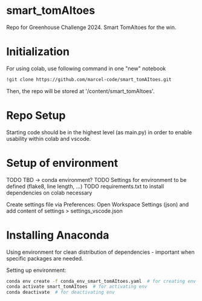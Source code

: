 # smart_tomAItoes
Repo for Greenhouse Challenge 2024. Smart TomAItoes for the win.

# Initialization
For using colab, use following command in one "new" notebook

```bash
!git clone https://github.com/marcel-code/smart_tomAItoes.git
```
Then, the repo will be stored at '/content/smart_tomAItoes'.

# Repo Setup
Starting code should be in the highest level (as main.py) in order to enable usability within colab and vscode.

# Setup of environment 
TODO TBD -> conda environment?
TODO Settings for environment to be defined (flake8, line length, ...)
TODO requirements.txt to install dependencies on colab necessary

Create settings file via Preferences: Open Workspace Settings (json) and add content of settings > settings_vscode.json

# Installing Anaconda
Using environment for clean distribution of dependencies - important when specific packages are needed.

Setting up environment:
```bash
conda env create -f conda_env_smart_tomAItoes.yaml  # for creating env
conda activate smart_tomAItoes  # for activating env
conda deactivate  # for deactivating env
```


